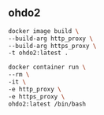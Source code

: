 ## ohdo2
```bash
docker image build \
--build-arg http_proxy \
--build-arg https_proxy \
-t ohdo2:latest .
```

```bash
docker container run \
--rm \
-it \
-e http_proxy \
-e https_proxy \
ohdo2:latest /bin/bash
```

